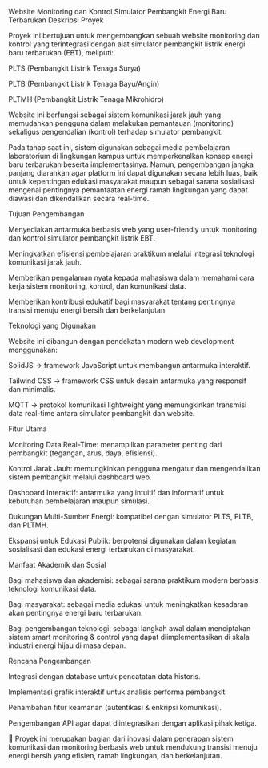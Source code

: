 Website Monitoring dan Kontrol Simulator Pembangkit Energi Baru Terbarukan
Deskripsi Proyek

Proyek ini bertujuan untuk mengembangkan sebuah website monitoring dan kontrol yang terintegrasi dengan alat simulator pembangkit listrik energi baru terbarukan (EBT), meliputi:

PLTS (Pembangkit Listrik Tenaga Surya)

PLTB (Pembangkit Listrik Tenaga Bayu/Angin)

PLTMH (Pembangkit Listrik Tenaga Mikrohidro)

Website ini berfungsi sebagai sistem komunikasi jarak jauh yang memudahkan pengguna dalam melakukan pemantauan (monitoring) sekaligus pengendalian (kontrol) terhadap simulator pembangkit.

Pada tahap saat ini, sistem digunakan sebagai media pembelajaran laboratorium di lingkungan kampus untuk memperkenalkan konsep energi baru terbarukan beserta implementasinya. Namun, pengembangan jangka panjang diarahkan agar platform ini dapat digunakan secara lebih luas, baik untuk kepentingan edukasi masyarakat maupun sebagai sarana sosialisasi mengenai pentingnya pemanfaatan energi ramah lingkungan yang dapat diawasi dan dikendalikan secara real-time.

Tujuan Pengembangan

Menyediakan antarmuka berbasis web yang user-friendly untuk monitoring dan kontrol simulator pembangkit listrik EBT.

Meningkatkan efisiensi pembelajaran praktikum melalui integrasi teknologi komunikasi jarak jauh.

Memberikan pengalaman nyata kepada mahasiswa dalam memahami cara kerja sistem monitoring, kontrol, dan komunikasi data.

Memberikan kontribusi edukatif bagi masyarakat tentang pentingnya transisi menuju energi bersih dan berkelanjutan.

Teknologi yang Digunakan

Website ini dibangun dengan pendekatan modern web development menggunakan:

SolidJS
 → framework JavaScript untuk membangun antarmuka interaktif.

Tailwind CSS
 → framework CSS untuk desain antarmuka yang responsif dan minimalis.

MQTT
 → protokol komunikasi lightweight yang memungkinkan transmisi data real-time antara simulator pembangkit dan website.

Fitur Utama

Monitoring Data Real-Time: menampilkan parameter penting dari pembangkit (tegangan, arus, daya, efisiensi).

Kontrol Jarak Jauh: memungkinkan pengguna mengatur dan mengendalikan sistem pembangkit melalui dashboard web.

Dashboard Interaktif: antarmuka yang intuitif dan informatif untuk kebutuhan pembelajaran maupun simulasi.

Dukungan Multi-Sumber Energi: kompatibel dengan simulator PLTS, PLTB, dan PLTMH.

Ekspansi untuk Edukasi Publik: berpotensi digunakan dalam kegiatan sosialisasi dan edukasi energi terbarukan di masyarakat.

Manfaat Akademik dan Sosial

Bagi mahasiswa dan akademisi: sebagai sarana praktikum modern berbasis teknologi komunikasi data.

Bagi masyarakat: sebagai media edukasi untuk meningkatkan kesadaran akan pentingnya energi baru terbarukan.

Bagi pengembangan teknologi: sebagai langkah awal dalam menciptakan sistem smart monitoring & control yang dapat diimplementasikan di skala industri energi hijau di masa depan.

Rencana Pengembangan

Integrasi dengan database untuk pencatatan data historis.

Implementasi grafik interaktif untuk analisis performa pembangkit.

Penambahan fitur keamanan (autentikasi & enkripsi komunikasi).

Pengembangan API agar dapat diintegrasikan dengan aplikasi pihak ketiga.

📌 Proyek ini merupakan bagian dari inovasi dalam penerapan sistem komunikasi dan monitoring berbasis web untuk mendukung transisi menuju energi bersih yang efisien, ramah lingkungan, dan berkelanjutan.
